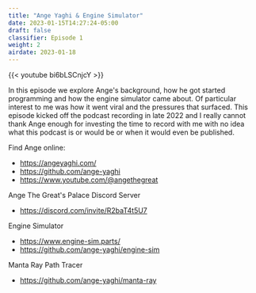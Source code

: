 ```yaml
---
title: "Ange Yaghi & Engine Simulator"
date: 2023-01-15T14:27:24-05:00
draft: false
classifier: Episode 1
weight: 2
airdate: 2023-01-18
---
```


{{< youtube bi6bLSCnjcY >}}

In this episode we explore Ange's background, how he got started programming and how the engine simulator came about. Of particular interest to me was how it went viral and the pressures that surfaced. This episode kicked off the podcast recording in late 2022 and I really cannot thank Ange enough for investing the time to record with me with no idea what this podcast is or would be or when it would even be published.

Find Ange online:

- https://angeyaghi.com/
- https://github.com/ange-yaghi
- https://www.youtube.com/@angethegreat

Ange The Great's Palace Discord Server

- https://discord.com/invite/R2baT4t5U7

Engine Simulator

- https://www.engine-sim.parts/
- https://github.com/ange-yaghi/engine-sim

Manta Ray Path Tracer

- https://github.com/ange-yaghi/manta-ray
